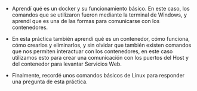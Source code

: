 - Aprendí qué es un docker y su funcionamiento básico. En este caso, los comandos que se utilizaron fueron mediante la terminal de Windows, y aprendí que es una de las formas para comunicarse con los contenedores.

- En esta práctica también aprendí qué es un contenedor, cómo funciona, cómo crearlos y eliminarlos, y sin olvidar que también existen comandos que nos permiten interactuar con los contenedores, en este caso utilizamos esto para crear una comunicación con los puertos del Host y del contenedor para levantar Servicios Web.

- Finalmente, recordé unos comandos básicos de Linux para responder una pregunta de esta práctica.

